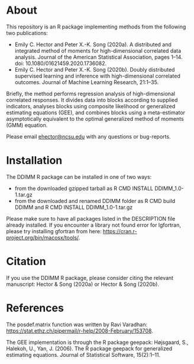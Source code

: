 # About

This repository is an R package implementing methods from the following two publications:
- Emily C. Hector and Peter X.-K. Song (2020a). A distributed and integrated method of moments for high-dimensional correlated data analysis. 
Journal of the American Statistical Association, pages 1–14. doi: 10.1080/01621459.2020.1736082.
- Emily C. Hector and Peter X.-K. Song (2020b). Doubly distributed supervised learning and inference with high-dimensional correlated outcomes. 
Journal of Machine Learning Research, 21:1–35.

Briefly, the method performs regression analysis of high-dimensional correlated responses. It divides data into blocks according to supplied indicators, 
analyses blocks using composite likelihood or generalized estimating equations (GEE), and combines blocks using a meta-estimator asymptotically equivalent to 
the optimal generalized method of moments (GMM) equation.

Please email ehector@ncsu.edu with any questions or bug-reports.

# Installation

The DDIMM R package can be installed in one of two ways:
- from the downloaded gzipped tarball as R CMD INSTALL DDIMM_1.0-1.tar.gz
- from the downloaded and renamed DDIMM folder as R CMD build DDIMM and R CMD INSTALL DDIMM_1.0-1.tar.gz

Please make sure to have all packages listed in the DESCRIPTION file already installed. If you encounter a library not found error for lgfortran, please try installing gfortran from here: https://cran.r-project.org/bin/macosx/tools/.

# Citation

If you use the DDIMM R package, please consider citing the relevant manuscript: Hector & Song (2020a) or Hector & Song (2020b).

# References

The posdef.matrix function was written by Ravi Varadhan: https://stat.ethz.ch/pipermail/r-help/2008-February/153708.

The GEE implementation is through the R package geepack: Højsgaard, S., Halekoh, U., Yan, J. (2006). The R package geepack for generalized estimating equations. Journal of Statistical Software, 15(2):1–11.
